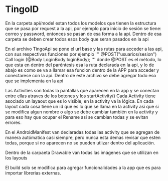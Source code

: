 # TingoID

En la carpeta api/model estan todos los modelos que tienen la estructura que se pasa por request a la api, por ejemplo para inicio de sesión se tiene: correo y password, entonces se pasan de esa forma a la api. Dentro de esa carpeta se deben crear todos esos body que seran pasados en la api

En el archivo TingoApi se pone el url base y las rutas para acceder a las api, con sus respectivas funciones por ejemplo
'''
@POST("usuarios/sesion")
    Call <User> login (@Body LoginBody loginBody);
'''
donde @POST es el método, lo que esta en dentro del paréntesis esa la ruta declarada en la api, y lo de abajo es como se va a llamar esa funcion dentro de la APP para acceder y conectarese con la api.
Dentro de este archivo se debe agregar todo eso que se implementa en la api

Las Activities son todas la pantallas que aparecen en la app y se conectan entre ellas atraves de los botones y los startActivity()
Cada Activity tiene asociado un layaout que es lo visible, en la activity va la lógica. En cada layout cada cosa tiene un id que es lo que se llama en la activity asi que si se modifica algun nombre o algo se debe cambiar también en la activity y para eso hay que ocupar el Rename asi se cambian todas y se evitan errores.

En el AndroidManifest van declaradas todas las activity que se agregan de manera autómatica casi siempre, pero nunca esta demas revisar que esten todas, porque si no aparecen no se pueden utlizar dentro del aplicación.

Dentro de la carpaeta Drawable van todas las imágenes que se utilizan en los layouts

El build solo se modifica para agregar funcionalidades a la app que es para importar librerias externas.
